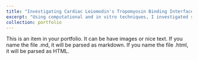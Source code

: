 ```yaml
---
title: "Investigating Cardiac Leiomodin's Tropomyosin Binding Interface"
excerpt: "Using computational and in vitro techniques, I investigated small mutation changes in affinity between the tropomyosin-leiomodin binding sites" ![Mutation Positions](../images/Positions-of-the-mutations-A-Structure-of-Lmod2s1-aTM1a1-14Zip-complex-PDB-ID-6UT2.png)
collection: portfolio
---
```


This is an item in your portfolio. It can be have images or nice text. If you name the file .md, it will be parsed as markdown. If you name the file .html, it will be parsed as HTML. 
